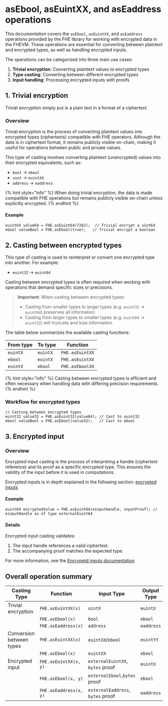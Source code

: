 # asEbool, asEuintXX, and asEaddress operations

This documentation covers the `asEbool`, `asEuintXX`, and `asEaddress` operations provided by the FHE library for working with encrypted data in the FHEVM. These operations are essential for converting between plaintext and encrypted types, as well as handling encrypted inputs.

The operations can be categorized into three main use cases:

1. **Trivial encryption**: Converting plaintext values to encrypted types
2. **Type casting**: Converting between different encrypted types
3. **Input handling**: Processing encrypted inputs with proofs

## 1. Trivial encryption

Trivial encryption simply put is a plain text in a format of a ciphertext.

### Overview

Trivial encryption is the process of converting plaintext values into encrypted types (ciphertexts) compatible with FHE operators. Although the data is in ciphertext format, it remains publicly visible on-chain, making it useful for operations between public and private values.

This type of casting involves converting plaintext (unencrypted) values into their encrypted equivalents, such as:

- `bool` → `ebool`
- `uint` → `euintXX`
- `address` → `eaddress`

{% hint style="info" %}
When doing trivial encryption, the data is made compatible with FHE operations but remains publicly visible on-chain unless explicitly encrypted.
{% endhint %}

#### **Example**

```solidity
euint64 value64 = FHE.asEuint64(7262);  // Trivial encrypt a uint64
ebool valueBool = FHE.asEbool(true);   // Trivial encrypt a boolean
```

## 2. Casting between encrypted types

This type of casting is used to reinterpret or convert one encrypted type into another. For example:

- `euint32` → `euint64`

Casting between encrypted types is often required when working with operations that demand specific sizes or precisions.

> **Important**: When casting between encrypted types:
>
> - Casting from smaller types to larger types (e.g. `euint32` → `euint64`) preserves all information
> - Casting from larger types to smaller types (e.g. `euint64` → `euint32`) will truncate and lose information

The table below summarizes the available casting functions:

| From type | To type  | Function        |
| --------- | -------- | --------------- |
| `euintX`  | `euintX` | `FHE.asEuintXX` |
| `ebool`   | `euintX` | `FHE.asEuintXX` |
| `euintX`  | `ebool`  | `FHE.asEboolXX` |

{% hint style="info" %} 
Casting between encrypted types is efficient and often necessary when handling data with differing precision requirements. 
{% endhint %}

### **Workflow for encrypted types**

```solidity
// Casting between encrypted types
euint32 value32 = FHE.asEuint32(value64); // Cast to euint32
ebool valueBool = FHE.asEbool(value32);   // Cast to ebool
```

## 3. Encrypted input

### Overview

Encrypted input casting is the process of interpreting a handle (ciphertext reference) and its proof as a specific encrypted type. This ensures the validity of the input before it is used in computations.

Encrypted inputs is in depth explained in the following section: [encrypted inputs](../inputs.md)

#### Example

```solidity
euint64 encryptedValue = FHE.asEuint64(einputHandle, inputProof); // einputHandle as of type externalEuint64
```

#### Details

Encrypted input casting validates:

1.  The input handle references a valid ciphertext.
2.  The accompanying proof matches the expected type.

For more information, see the [Encrypetd inputs documentation](../inputs.md)

## Overall operation summary

| Casting Type             | Function               | Input Type                        | Output Type |
| ------------------------ | ---------------------- | --------------------------------- | ----------- |
| Trivial encryption       | `FHE.asEuintXX(x)`     | `uintX`                           | `euintX`    |
|                          | `FHE.asEbool(x)`       | `bool`                            | `ebool`     |
|                          | `FHE.asEaddress(x)`    | `address`                         | `eaddress`  |
| Conversion between types | `FHE.asEuintXX(x)`     | `euintXX`/`ebool`                 | `euintYY`   |
|                          | `FHE.asEbool(x)`       | `euintXX`                         | `ebool`     |
| Encrypted input          | `FHE.asEuintXX(x, y)`  | `externalEuintXX`, `bytes` proof  | `euintX`    |
|                          | `FHE.asEbool(x, y)`    | `externalEbool`,`bytes` proof     | `ebool`     |
|                          | `FHE.asEaddress(x, y)` | `externalEaddress`, `bytes` proof | `eaddress`  |
